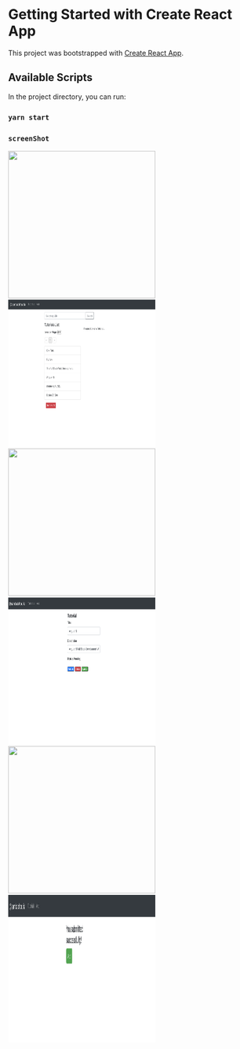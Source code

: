 # Getting Started with Create React App

This project was bootstrapped with [Create React App](https://github.com/facebook/create-react-app).

## Available Scripts

In the project directory, you can run:

### `yarn start`

### `screenShot`
<img src="./client-side-pagination-hooks/src/assets/images/1.png" width="300" height="300"/><img src="src/assets/images/2.png" width="300" height="300"/>
<img src="client-side-pagination-hooks/src/assets/images/3.png" width="300" height="300"/><img src="src/assets/images/4.png" width="300" height="300"/>
<img src="client-side-pagination-hooks/src/assets/images/5.png" width="300" height="300"/><img src="src/assets/images/6.png" width="300" height="300"/>
